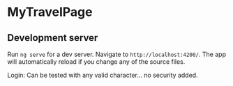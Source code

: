 # MyTravelPage

## Development server

Run `ng serve` for a dev server. Navigate to `http://localhost:4200/`. The app will automatically reload if you change any of the source files.

Login: Can be tested with any valid character... no security added.
